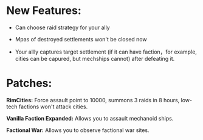 # New Features:
- Can choose raid strategy for your ally

- Mpas of destroyed settlements won't be closed now

- Your allly captures target settlement (if it can have faction，for example, cities can be capured, but mechships cannot) after defeating it.

# Patches:
**RimCities:** Force assault point to 10000, summons 3 raids in 8 hours, low-tech factions won't attack cities.

**Vanilla Faction Expanded:** Allows you to assault mechanoid ships.

**Factional War:** Allows you to observe factional war sites.
